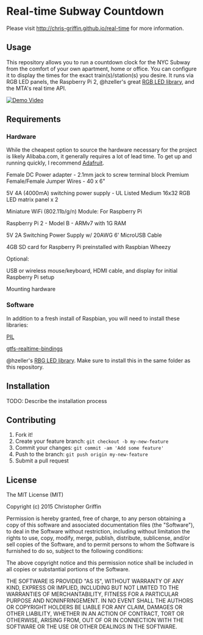 # Real-time Subway Countdown
Please visit http://chris-griffin.github.io/real-time for more information. 

## Usage

This repository allows you to run a countdown clock for the NYC Subway from the comfort of your own apartment, home or office. You can configure it to display the times for the exact train(s)/station(s) you desire. It runs via RGB LED panels, the Raspberry Pi 2, @hzeller's great [RGB LED library](https://github.com/hzeller/rpi-rgb-led-matrix), and the MTA's real time API. 

[![Demo Video](http://img.youtube.com/vi/jUFrGG-O-hE/0.jpg)](http://www.youtube.com/watch?v=jUFrGG-O-hE)

## Requirements

### Hardware

While the cheapest option to source the hardware necessary for the project is likely Alibaba.com, it generally requires a lot of lead time. To get up and running quickly, I recommend [Adafruit](https://www.adafruit.com/).

Female DC Power adapter - 2.1mm jack to screw terminal block
Premium Female/Female Jumper Wires - 40 x 6"

5V 4A (4000mA) switching power supply - UL Listed Medium 16x32 RGB LED matrix panel x 2 

Miniature WiFi (802.11b/g/n) Module: For Raspberry Pi

Raspberry Pi 2 - Model B - ARMv7 with 1G RAM

5V 2A Switching Power Supply w/ 20AWG 6' MicroUSB Cable

4GB SD card for Raspberry Pi preinstalled with Raspbian Wheezy

Optional: 

USB or wireless mouse/keyboard, HDMI cable, and display for initial Raspberry Pi setup

Mounting hardware

### Software

In addition to a fresh install of Raspbian, you will need to install these libraries:

[PIL](http://www.pythonware.com/products/pil/)

[gtfs-realtime-bindings](https://developers.google.com/transit/gtfs-realtime/code-samples?hl=en#python)

@hzeller's [RBG LED library](https://github.com/hzeller/rpi-rgb-led-matrix). Make sure to install this in the same folder as this repository.

## Installation

TODO: Describe the installation process

## Contributing

1. Fork it!
2. Create your feature branch: `git checkout -b my-new-feature`
3. Commit your changes: `git commit -am 'Add some feature'`
4. Push to the branch: `git push origin my-new-feature`
5. Submit a pull request

## License

The MIT License (MIT)

Copyright (c) 2015 Christopher Griffin

Permission is hereby granted, free of charge, to any person obtaining a copy
of this software and associated documentation files (the "Software"), to deal
in the Software without restriction, including without limitation the rights
to use, copy, modify, merge, publish, distribute, sublicense, and/or sell
copies of the Software, and to permit persons to whom the Software is
furnished to do so, subject to the following conditions:

The above copyright notice and this permission notice shall be included in all
copies or substantial portions of the Software.

THE SOFTWARE IS PROVIDED "AS IS", WITHOUT WARRANTY OF ANY KIND, EXPRESS OR
IMPLIED, INCLUDING BUT NOT LIMITED TO THE WARRANTIES OF MERCHANTABILITY,
FITNESS FOR A PARTICULAR PURPOSE AND NONINFRINGEMENT. IN NO EVENT SHALL THE
AUTHORS OR COPYRIGHT HOLDERS BE LIABLE FOR ANY CLAIM, DAMAGES OR OTHER
LIABILITY, WHETHER IN AN ACTION OF CONTRACT, TORT OR OTHERWISE, ARISING FROM,
OUT OF OR IN CONNECTION WITH THE SOFTWARE OR THE USE OR OTHER DEALINGS IN THE
SOFTWARE.
